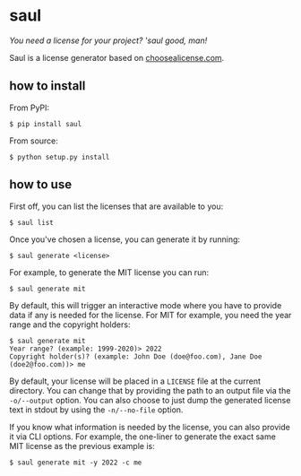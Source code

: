 # saul

_You need a license for your project? 'saul good, man!_

Saul is a license generator based on [choosealicense.com](https://choosealicense.com).

## how to install

From PyPI:

```
$ pip install saul
```

From source:

```
$ python setup.py install
```

## how to use

First off, you can list the licenses that are available to you:

```
$ saul list
```

Once you've chosen a license, you can generate it by running:

```
$ saul generate <license>
```

For example, to generate the MIT license you can run:

```
$ saul generate mit
```

By default, this will trigger an interactive mode where you have to provide data if any
is needed for the license. For MIT for example, you need the year range and the
copyright holders:

```
$ saul generate mit
Year range? (example: 1999-2020)> 2022
Copyright holder(s)? (example: John Doe (doe@foo.com), Jane Doe (doe2@foo.com))> me
```

By default, your license will be placed in a `LICENSE` file at the current directory.
You can change that by providing the path to an output file via the `-o/--output`
option. You can also choose to just dump the generated license text in stdout by using
the `-n/--no-file` option.

If you know what information is needed by the license, you can also provide it via CLI
options. For example, the one-liner to generate the exact same MIT license as the
previous example is:

```
$ saul generate mit -y 2022 -c me
```
